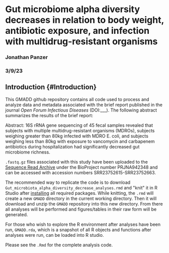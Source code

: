 # Gut microbiome alpha diversity decreases in relation to body weight, antibiotic exposure, and infection with multidrug-resistant organisms
### Jonathan Panzer
### 3/9/23

## Introduction {#Introduction}

This GMADD github repository contains all code used to process and analyze data and metadata associated with the brief report published in the journal *Open Forum Infectious Diseases* (DOI:___). The following abstract summarizes the results of the brief report:

Abstract:
16S rRNA gene sequencing of 45 fecal samples revealed that subjects with multiple multidrug-resistant organisms (MDROs), subjects weighing greater than 80kg infected with MDRO E. coli, and subjects weighing less than 80kg with exposure to vancomycin and carbapenem antibiotics during hospitalization had significantly decreased gut microbiome richness.  

`.fastq.gz` files associated with this study have been uploaded to the [Sequence Read Archive](https://www.ncbi.nlm.nih.gov/sra) under the BioProject number PRJNA942348 and can be accessed with accession numbers SRR23752615-SRR23752663.

The recommended way to replicate the code is to download `Gut_microbiota_alpha_diversity_decrease_analyses.rmd` and "knit" it in R Studio after [installing](#Installation) all required packages. While knitting, the `.rmd` will create a new `GMADD` directory in the current working directory. Then it will download and unzip the `GMADD` repository into this new directory. From there all analyses will be performed and figures/tables in their raw form will be generated.

For those who wish to explore the R environment after analyses have been run, `GMADD.rda`, which is a snapshot of all R objects and functions after analyses were run, can be loaded into R studio.

Please see the `.Rmd` for the complete analysis code.
